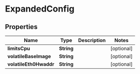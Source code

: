 

# ExpandedConfig


## Properties

| Name | Type | Description | Notes |
|------------ | ------------- | ------------- | -------------|
|**limitsCpu** | **String** |  |  [optional] |
|**volatileBaseImage** | **String** |  |  [optional] |
|**volatileEth0Hwaddr** | **String** |  |  [optional] |



